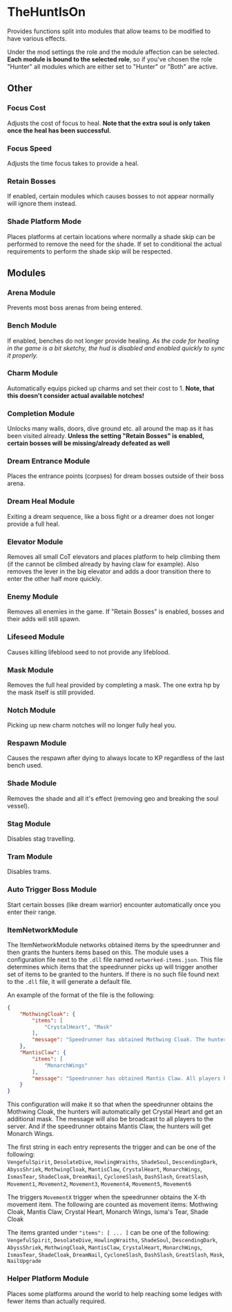# TheHuntIsOn

Provides functions split into modules that allow teams to be modified to have various effects.

Under the mod settings the role and the module affection can be selected. **Each module is bound to the selected role**, so if you've chosen the role "Hunter" all modules which are either set to "Hunter" or "Both" are active.

## Other

### Focus Cost
Adjusts the cost of focus to heal. **Note that the extra soul is only taken once the heal has been successful.**

### Focus Speed
Adjusts the time focus takes to provide a heal.

### Retain Bosses
If enabled, certain modules which causes bosses to not appear normally will ignore them instead.

### Shade Platform Mode
Places platforms at certain locations where normally a shade skip can be performed to remove the need for the shade. 
If set to conditional the actual requirements to perform the shade skip will be respected.

## Modules

### Arena Module
Prevents most boss arenas from being entered.

### Bench Module
If enabled, benches do not longer provide healing. *As the code for healing in the game is a bit sketchy, the hud is disabled and enabled quickly to sync it properly.*

### Charm Module
Automatically equips picked up charms and set their cost to 1. **Note, that this doesn't consider actual available notches!**

### Completion Module
Unlocks many walls, doors, dive ground etc. all around the map as it has been visited already. **Unless the setting "Retain Bosses" is enabled, certain bosses will be missing/already defeated as well**

### Dream Entrance Module
Places the entrance points (corpses) for dream bosses outside of their boss arena.

### Dream Heal Module
Exiting a dream sequence, like a boss fight or a dreamer does not longer provide a full heal.

### Elevator Module
Removes all small CoT elevators and places platform to help climbing them (if the cannot be climbed already by having claw for example). Also removes the lever in the big elevator and adds a door transition there to enter the other half more quickly.

### Enemy Module
Removes all enemies in the game. If "Retain Bosses" is enabled, bosses and their adds will still spawn.

### Lifeseed Module
Causes killing lifeblood seed to not provide any lifeblood.

### Mask Module
Removes the full heal provided by completing a mask. The one extra hp by the mask itself is still provided.

### Notch Module
Picking up new charm notches will no longer fully heal you.

### Respawn Module
Causes the respawn after dying to always locate to KP regardless of the last bench used.

### Shade Module
Removes the shade and all it's effect (removing geo and breaking the soul vessel).

### Stag Module
Disables stag travelling.

### Tram Module
Disables trams.

### Auto Trigger Boss Module
Start certain bosses (like dream warrior) encounter automatically once you enter their range.

### ItemNetworkModule
The ItemNetworkModule networks obtained items by the speedrunner and then grants the hunters items based on this.
The module uses a configuration file next to the `.dll` file named `networked-items.json`.
This file determines which items that the speedrunner picks up will trigger another set of items to be granted to the
hunters. If there is no such file found next to the `.dll` file, it will generate a default file.

An example of the format of the file is the following:
```json
{
    "MothwingCloak": {
        "items": [
            "CrystalHeart", "Mask"
        ],
        "message": "Speedrunner has obtained Mothwing Cloak. The hunters have now access to Crystal Heart and gained an additional mask."
    },
    "MantisClaw": {
        "items": [
            "MonarchWings"
        ],
        "message": "Speedrunner has obtained Mantis Claw. All players have now access to Monarch Wings."
    }
}
```
This configuration will make it so that when the speedrunner obtains the Mothwing Cloak, the hunters will 
automatically get Crystal Heart and get an additional mask. The message will also be broadcast to all players to
the server. And if the speedrunner obtains Mantis Claw, the hunters will get Monarch Wings.

The first string in each entry represents the trigger and can be one of the following:  
`VengefulSpirit`, `DesolateDive`, `HowlingWraiths`, `ShadeSoul`, `DescendingDark`, `AbyssShriek`, `MothwingCloak`,
`MantisClaw`, `CrystalHeart`, `MonarchWings`, `IsmasTear`, `ShadeCloak`, `DreamNail`, `CycloneSlash`, `DashSlash`,
`GreatSlash`, `Movement1`, `Movement2`, `Movement3`, `Movement4`, `Movement5`, `Movement6`

The triggers `MovementX` trigger when the speedrunner obtains the X-th movement item. The following are counted as
movement items:
Mothwing Cloak, Mantis Claw, Crystal Heart, Monarch Wings, Isma's Tear, Shade Cloak

The items granted under `"items": [ ... ]` can be one of the following:  
`VengefulSpirit`, `DesolateDive`, `HowlingWraiths`, `ShadeSoul`, `DescendingDark`, `AbyssShriek`, `MothwingCloak`,
`MantisClaw`, `CrystalHeart`, `MonarchWings`, `IsmasTear`, `ShadeCloak`, `DreamNail`, `CycloneSlash`, `DashSlash`,
`GreatSlash`, `Mask`, `NailUpgrade`

### Helper Platform Module
Places some platforms around the world to help reaching some ledges with fewer items than actually required.
